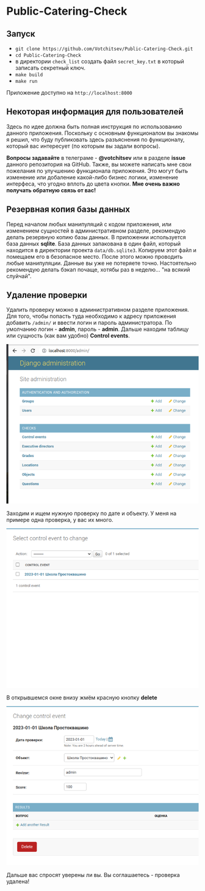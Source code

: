 # Public-Catering-Check

## Запуск

* `git clone https://github.com/Votchitsev/Public-Catering-Check.git`
* `cd Public-Catering-Check`
* в директории `check_list` создать файл `secret_key.txt` в который записать секретный ключ.
* `make build`
* `make run`

Приложение доступно на `http://localhost:8000`
 
## Некоторая информация для пользователей
Здесь по идее должна быть полная инструкция по использованию данного приложения. Поскольку с основным функционалом вы знакомы я решил, что буду публиковать здесь разъяснения по функционалу, который вас интересует (по которым вы задали вопросы). 

**Вопросы задавайте** в телеграме - **@votchitsev** или в разделе **issue** данного репозитория на GitHub. Также, вы можете написать мне свои пожелания по улучшению функционала приложения. Это могут быть изменение или добаление какой-либо бизнес логики, изменение интерфеса, что угодно вплоть до цвета кнопки. **Мне очень важно получать обратную связь от вас!**

## Резервная копия базы данных

Перед началом любых манипуляций с кодом приложения, или изменением сущностей в административном разделе, рекомендую делать резервную копию базы данных. В приложении используется база данных **sqlite**. База данных запакована в один файл, который находится в директории проекта `data/db.sqlite3`. Копируем этот файл и помещаем его в безопасное место. После этого можно проводить любые манипуляции. Данные вы уже не потеряете точно. Настоятельно рекомендую делать бэкап почаще, хотябы раз в неделю... "на всякий слуйчай".

## Удаление проверки

Удалить проверку можно в административном разделе приложения. Для того, чтобы попасть туда необходимо к адресу приложения добавить `/admin/` и ввести логин и пароль администратора. По умолчанию логин - **admin**, пароль - **admin**. Дальше находим таблицу или сущность (как вам удобно) **Control events**. 

![шаг 1](./readme_img/delete_event1.png)

Заходим и ищем нужную проверку по дате и объекту. У меня на примере одна проверка, у вас их много. 

![шаг 2](./readme_img/delete_event2.png)

В открывшемся окне внизу жмём красную кнопку **delete**

![шаг 2](./readme_img/delete_event3.png)

Дальше вас спросят уверены ли вы. Вы соглашаетесь - проверка удалена!
